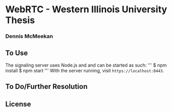 # WebRTC - Western Illinois University Thesis
###    Dennis McMeekan

## To Use
The signaling server uses Node.js and and can be started as such:
'''
$ npm install
$ npm start
'''
With the server running, visit `https://localhost:8443`.

## To Do/Further Resolution

## License
